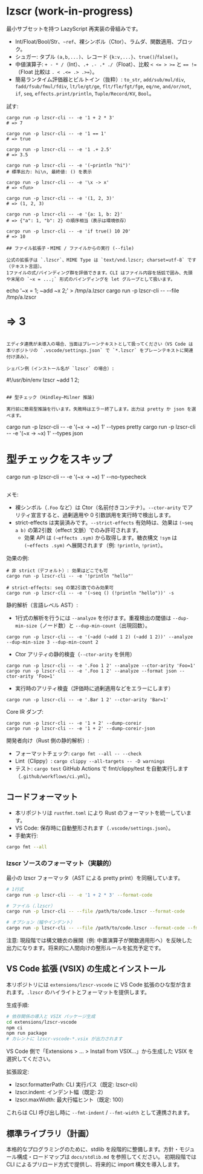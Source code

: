 # lzscr (work-in-progress)

最小サブセットを持つ LazyScript 再実装の骨組みです。
- Int/Float/Bool/Str、`~ref`、裸シンボル（Ctor）、ラムダ、関数適用、ブロック。
- シュガー: タプル `(a,b,...)`、レコード `{k:v,...}`、`true()`/`false()`。
- 中値演算子: `+ - * /`（Int）、`.+ .- .* ./`（Float）、比較 `< <= > >=` と `== !=`（Float 比較は `. < .<= .> .>=`）。
- 簡易ランタイム評価器とビルトイン（抜粋）: `to_str`, `add/sub/mul/div`, `fadd/fsub/fmul/fdiv`, `lt/le/gt/ge`, `flt/fle/fgt/fge`, `eq/ne`, `and/or/not`, `if`, `seq`, `effects.print/println`, `Tuple/Record/KV`, `Bool`。

試す:

```
cargo run -p lzscr-cli -- -e '1 + 2 * 3'
# => 7

cargo run -p lzscr-cli -- -e '1 == 1'
# => true

cargo run -p lzscr-cli -- -e '1 .+ 2.5'
# => 3.5

cargo run -p lzscr-cli -- -e '(~println "hi")'
# 標準出力: hi\n, 最終値: () を表示

cargo run -p lzscr-cli -- -e '\x -> x'
# => <fun>

cargo run -p lzscr-cli -- -e '(1, 2, 3)'
# => (1, 2, 3)

cargo run -p lzscr-cli -- -e '{a: 1, b: 2}'
# => {"a": 1, "b": 2} の順序相当（表示は環境依存）

cargo run -p lzscr-cli -- -e 'if true() 10 20'
# => 10

## ファイル拡張子・MIME / ファイルからの実行 (--file)

公式の拡張子は `.lzscr`、MIME Type は `text/vnd.lzscr; charset=utf-8` です（テキスト言語）。
1ファイルの式/バインディング群を評価できます。CLI はファイル内容を括弧で囲み、先頭や末尾の `~x = ...;` 形式のバインディングを let グループとして扱います。

```
echo '~x = 1; ~add ~x 2;' > /tmp/a.lzscr
cargo run -p lzscr-cli -- --file /tmp/a.lzscr
# => 3
```

エディタ連携が未導入の場合、当面はプレーンテキストとして扱ってください（VS Code は本リポジトリの `.vscode/settings.json` で `*.lzscr` をプレーンテキストに関連付け済み）。

シェバン例（インストール名が `lzscr` の場合）:

```
#!/usr/bin/env lzscr
~add 1 2;
```

## 型チェック (Hindley–Milner 推論)

実行前に簡易型推論を行います。失敗時はエラー終了します。出力は pretty か json を選べます。

```
cargo run -p lzscr-cli -- -e '(\~x -> ~x) 1' --types pretty
cargo run -p lzscr-cli -- -e '(\~x -> ~x) 1' --types json

# 型チェックをスキップ
cargo run -p lzscr-cli -- -e '(\~x -> ~x) 1' --no-typecheck
```
```

メモ:
- 裸シンボル（`.Foo` など）は Ctor（名前付きコンテナ）。`--ctor-arity` でアリティ宣言すると、過剰適用や 0 引数誤用を実行時で検出します。
- strict-effects は実装済みです。`--strict-effects` 有効時は、効果は `(~seq a b)` の第2引数（effect 文脈）でのみ許可されます。
	- 効果 API は `(~effects .sym)` から取得します。糖衣構文 `!sym` は `(~effects .sym)` へ展開されます（例: `!println`, `!print`）。

効果の例:

```
# 非 strict（デフォルト）: 効果はどこでも可
cargo run -p lzscr-cli -- -e '!println "hello"'

# strict-effects: seq の第2引数でのみ効果可
cargo run -p lzscr-cli -- -e '(~seq () (!println "hello"))' -s
```

静的解析（言語レベル AST）:
- 1行式の解析を行うには `--analyze` を付けます。重複検出の閾値は `--dup-min-size`（ノード数）と `--dup-min-count`（出現回数）。

```
cargo run -p lzscr-cli -- -e '(~add (~add 1 2) (~add 1 2))' --analyze --dup-min-size 3 --dup-min-count 2
```

- Ctor アリティの静的検査（`--ctor-arity` を併用）

```
cargo run -p lzscr-cli -- -e '.Foo 1 2' --analyze --ctor-arity 'Foo=1'
cargo run -p lzscr-cli -- -e '.Foo 1 2' --analyze --format json --ctor-arity 'Foo=1'
```

- 実行時のアリティ検査（評価時に過剰適用などをエラーにします）

```
cargo run -p lzscr-cli -- -e '.Bar 1 2' --ctor-arity 'Bar=1'
```

Core IR ダンプ:

```
cargo run -p lzscr-cli -- -e '1 + 2' --dump-coreir
cargo run -p lzscr-cli -- -e '1 + 2' --dump-coreir-json
```

開発者向け（Rust 側の静的解析）:
- フォーマットチェック: `cargo fmt --all -- --check`
- Lint（Clippy）: `cargo clippy --all-targets -- -D warnings`
- テスト: `cargo test`
GitHub Actions で fmt/clippy/test を自動実行します（`.github/workflows/ci.yml`）。

## コードフォーマット

- 本リポジトリは `rustfmt.toml` により Rust のフォーマットを統一しています。
- VS Code: 保存時に自動整形されます（`.vscode/settings.json`）。
- 手動実行:

```bash
cargo fmt --all
```

### lzscr ソースのフォーマット（実験的）

最小の lzscr フォーマッタ（AST による pretty print）を同梱しています。

```bash
# 1行式
cargo run -p lzscr-cli -- -e '1 + 2 * 3' --format-code

# ファイル（.lzscr）
cargo run -p lzscr-cli -- --file /path/to/code.lzscr --format-code

# オプション（幅やインデント）
cargo run -p lzscr-cli -- --file /path/to/code.lzscr --format-code --fmt-indent 4 --fmt-width 120
```

注意: 現段階では構文糖衣の展開（例: 中置演算子が関数適用形へ）を反映した出力になります。将来的に人間向けの整形ルールを拡充予定です。

## VS Code 拡張 (VSIX) の生成とインストール

本リポジトリには `extensions/lzscr-vscode` に VS Code 拡張のひな型が含まれます。`.lzscr` のハイライトとフォーマットを提供します。

生成手順:

```bash
# 依存関係の導入と VSIX パッケージ生成
cd extensions/lzscr-vscode
npm ci
npm run package
# カレントに lzscr-vscode-*.vsix が出力されます
```

VS Code 側で「Extensions > … > Install from VSIX…」から生成した VSIX を選択してください。

拡張設定:
- lzscr.formatterPath: CLI 実行パス（既定: lzscr-cli）
- lzscr.indent: インデント幅（既定: 2）
- lzscr.maxWidth: 最大行幅ヒント（既定: 100）

これらは CLI 呼び出し時に `--fmt-indent` / `--fmt-width` として連携されます。

## 標準ライブラリ（計画）

本格的なプログラミングのために、stdlib を段階的に整備します。方針・モジュール構成・ロードマップは `docs/stdlib.md` を参照してください。
初期段階では CLI によるプリロード方式で提供し、将来的に import 構文を導入します。

